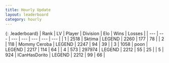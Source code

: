 ```yaml
---
title: Hourly Update
layout: leaderboard
category: hourly
---
```


{: .leaderboard}
| Rank | LV | Player | Division | Elo | Wins | Losses |
| --- | --- | --- | --- | --- | --- | --- |
| <span data-change="0">1</span> | 2518 | <span title="ID: 353063">Sktima</span> | LEGEND | <span data-change="0">2260</span> | <span data-change="0">177</span> | <span data-change="0">78</span> |
| <span data-change="0">2</span> | 118 | <span title="ID: 748055">Mommy Ceroba</span> | LEGEND | <span data-change="4">2247</span> | <span data-change="1">94</span> | <span data-change="0">39</span> |
| <span data-change="1">3</span> | 1058 | <span title="ID: 540690">poon</span> | LEGEND | <span data-change="0">2217</span> | <span data-change="0">114</span> | <span data-change="0">64</span> |
| <span data-change="1">4</span> | 573 | <span title="ID: 544038">297974</span> | LEGEND | <span data-change="0">2212</span> | <span data-change="0">55</span> | <span data-change="0">25</span> |
| <span data-change="1">5</span> | 924 | <span title="ID: 415713">ICanHasDorito</span> | LEGEND | <span data-change="0">2212</span> | <span data-change="0">99</span> | <span data-change="0">66</span> |